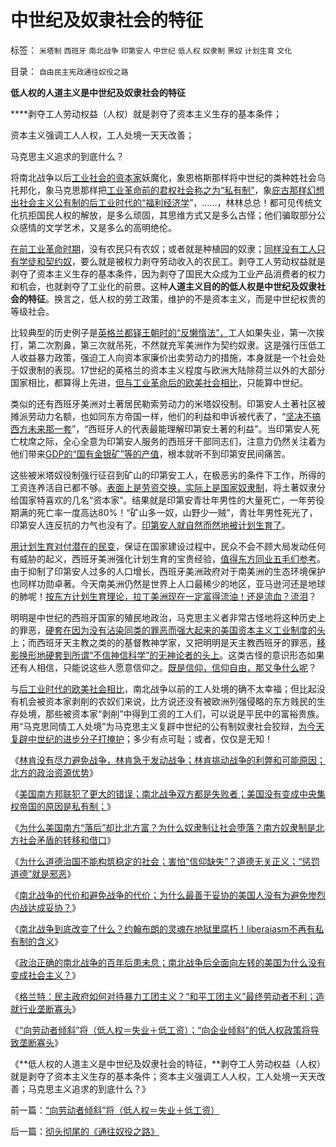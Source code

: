 # 中世纪及奴隶社会的特征

标签： `米塔制` `西班牙` `南北战争` `印第安人` `中世纪` `低人权` `奴隶制` `黑奴` `计划生育` `文化` 

目录： `自由民主宪政通往奴役之路`

**低人权的人道主义是中世纪及奴隶社会的特征**

****剥夺工人劳动权益（人权）就是剥夺了资本主义生存的基本条件；

资本主义强调工人人权，工人处境一天天改善；

马克思主义追求的到底什么？

将南北战争以后[工业社会的资本家](../../../2011/5/31/工团主义：资本家“逐权不成”方“逐利”.md)妖魔化，象恩格斯那样将中世纪的类种姓社会乌托邦化，象马克思那样把[工业革命前的君权社会称之为“私有制”](../../../2011/3/27/奴隶制是对市场崩溃的适应.md)，象[庇古那样幻想出社会主义公有制的后工业时代的“福利经济学](../../../2011/1/27/“向弱者倾斜＝向弱者投资”造就“全民弱者”.md)”，……，林林总总！都可见传统文化抗拒国民人权的解放，是多么顽固，其思维方式又是多么古怪；他们骗取部分公众感情的文学艺术，又是多么的高明绝伦。

[在前工业革命时期](../../../2010/8/13/罗马帝国缺人权法永远不可能实现工业革命.md)，没有农民只有农奴；或者就是种植园的奴隶；[同样没有工人只有学徒和契约奴](../../../2011/3/10/圈地运动和农民工.md)，要么就是被权力剥夺劳动收入的农民工。剥夺工人劳动权益就是剥夺了资本主义生存的基本条件，因为剥夺了国民大众成为工业产品消费者的权力和机会，也就剥夺了工业化的前景。这种**人道主义目的的低人权是中世纪及奴隶社会的特征**。换言之，低人权的劳工政策，维护的不是资本主义，而是中世纪权贵的等级社会。

比较典型的历史例子是[英格兰都铎王朝时的“反懒惰法”，](../../../2011/3/30/美英“孙志刚法”和黑奴待遇.md)工人如果失业，第一次挨打，第二次割鼻，第三次就吊死，不然就充军美洲作为契约奴隶。这是强行压低工人收益暴力政策，强迫工人向资本家廉价出卖劳动力的措施，本身就是一个社会处于奴隶制的表现。17世纪的英格兰的资本主义程度与欧洲大陆除荷兰以外的大部分国家相比，都算得上先进，[但与工业革命后的欧美社会相比](../../../2010/6/1/资本积累阻碍工业革命！有大众需求，才有工业革命！.md)，只能算中世纪。

类似的还有西班牙美洲对土著居民勒索劳动力的米塔奴役制。印第安人土著社区被摊派劳动力名额，也如同东方帝国一样，他们的利益和申诉被代表了，“[坚决不搞西方未来那一套](../../../2009/7/24/人权普世价值观或令传统中国将不国.md)”，“西班牙人的代表最能理解印第安土著的利益”。当印第安人死亡枕席之际，全心全意为印第安人服务的西班牙干部同志们，注意力仍然关注着为他们带来[GDP的“国有金银矿”等的产值](../../../2008/7/6/什么是社会生产的价值？什么是GDP？.md)，根本就听不到印第安民间痛苦。

这些被米塔奴役制强行征召到矿山的印第安工人，在极恶劣的条件下工作，所得的工资连养活自已都不够。[表面上是劳资交换，实际上是国家奴隶制](../../../2010/10/31/奴隶制比自由社会更有生产效率.md)，将土著奴隶分给国家特喜欢的几名“资本家”。结果就是印第安青壮年男性的大量死亡，一年劳役期满的死亡率一度高达80%！“矿山多一奴，山野少一贼”，青壮年男性死光了，印第安人连反抗的力气也没有了。[印第安人就自然而然地被计划生育了](../../../2009/11/21/计划生育“国策”在中国的必然性.md)。

[用计划生育对付潜在的民变](../../../2009/11/21/计划生育从一开始就不合理.md)，保证在国家建设过程中，民众不会不顾大局发动任何有威胁的起义，西班牙美洲强化计划生育的宝贵经验，[值得东方同业五毛们参考](../../../2009/11/6/中国保持稳定的因素.md)。由于抑制了印第安人过多的人口增长，西班牙美洲政府对于南美洲的生态环境保护也同样功勋卓著。今天南美洲仍然是世界上人口最稀少的地区，亚马逊河还是地球的肺呢！[按东方计划生育理论，拉丁美洲现在一定富得流油！还是流血？流泪](../../../2009/9/11/少年中国患了三种西方老人病.md)？

明明是中世纪的西班牙国家的殖民地政治，马克思主义者非常古怪地将这种历史上的罪恶，[硬套在因为没有沾染同类的罪恶而强大起来的美国资本主义工业制度的头](../../../2009/7/6/美国残酷屠杀印第安人的历史真相.md)上；而西班牙天主教之类的的基督教神学家，又把明明是天主教西班牙的罪恶，[移影换形地硬套到所谓“不信神信科学”的无神论者的头上](../../../2010/2/12/个人主义对哲学的实证基础的变化.md)。这类古怪的意识形态如果还有人相信，只能说这些人愿意信仰之。[既是信仰，信仰自由，那又争什么呢](../../../2009/11/24/科学求知“五不争论”只讲事实.md)？

与[后工业时代的欧美社会相比](../../../2009/11/23/生产力，工业革命和资本积累.md)，南北战争以前的工人处境的确不太幸福；但比起没有机会被资本家剥削的农奴们来说，比方说还没有被欧洲列强侵略的东方贱民的生存处境，那些被资本家“剥削”中得到工资的工人们，可以说是平民中的富裕贵族。用“马克思同情工人处境”为马克思主义复辟中世纪的公有制奴隶社会狡辩，[为今天复辟中世纪的进步分子打掩护](../../../2009/9/23/为马克思作无罪辩护.md)；多少有点可耻；或者，仅仅是无知！

《[林肯没有尽力避免战争，林肯急于发动战争；林肯挑动战争的利弊和可能原因；北方的政治资源优势](../../../2011/7/7/林肯没有尽力避免战争，林肯急于发动战争的利弊和原因.md)》

《[美国南方邦联犯了更大的错误；南北战争双方都是失败者；美国没有变成中央集权帝国的原因是私有制；](../../../2011/7/7/南北战争双方都是失败者；战争没有绝对必要性.md)》

《[为什么美国南方“落后”却比北方富？为什么奴隶制让社会堕落？南方奴隶制是北方社会矛盾的转移和借口](../../../2011/7/8/南方奴隶制是北方社会矛盾的转移和道德借口.md)》

《[为什么道德治国不能构筑稳定的社会；害怕“信仰缺失”？道德无关正义；“惩罚道德”就是邪恶](../../../2011/7/8/南北战争无关正义；“惩罚道德”就是邪恶.md)》

《[南北战争的代价和避免战争的代价；为什么最善于妥协的美国人没有为避免惨烈内战达成妥协？](../../../2011/7/9/南北战争的代价和妥协的对价.md)》

《[南北战争到底改变了什么？约翰布朗的灵魂在地狱里腐朽！liberaiasm不再有私有制的含义](../../../2011/7/9/战犯约翰.布朗的灵魂在地狱里腐烂!.md)》

《[政治正确的南北战争的百年后患未息；南北战争后全面向左转的美国为什么没有变成社会主义？](../../../2011/7/9/政治正确的南北战争是否做错了什么？.md)》

《[格兰特：民主政府如何对待暴力工团主义？“和平工团主义”最终劳动者不利；造就行业垄断寡头](../../../2011/7/10/工团主义造就行政垄断寡头.md)》

《[“向劳动者倾斜”将（低人权＝失业＋低工资）；“向企业倾斜”的低人权政策将导致垄断寡头](../../../2011/7/10/“向劳动者倾斜”将（低人权＝失业＋低工资）.md)》

《**低人权的人道主义是中世纪及奴隶社会的特征，**剥夺工人劳动权益（人权）就是剥夺了资本主义生存的基本条件；资本主义强调工人人权，工人处境一天天改善；马克思主义追求的到底什么？》



前一篇：[“向劳动者倾斜”将（低人权＝失业＋低工资）](../../../2011/7/10/“向劳动者倾斜”将（低人权＝失业＋低工资）.md)

后一篇：[彻头彻尾的《通往奴役之路》](../../../2011/7/10/彻头彻尾的《通往奴役之路》.md)